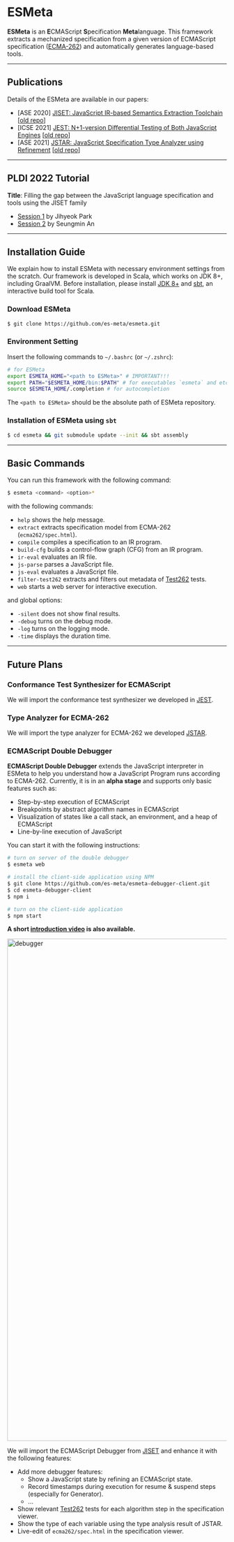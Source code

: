 # ESMeta
**ESMeta** is an **E**CMAScript **S**pecification **Meta**language. This framework extracts a mechanized specification from a given version of ECMAScript specification ([ECMA-262](https://tc39.es/ecma262/)) and automatically generates language-based tools.

--------------------------------------------------------------------------------

## Publications

Details of the ESMeta are available in our papers:
- [ASE 2020] [JISET: JavaScript IR-based Semantics Extraction
  Toolchain](https://doi.org/10.1145/3324884.3416632) [[old repo](https://github.com/kaist-plrg/jiset)]
- [ICSE 2021] [JEST: N+1-version Differential Testing of Both JavaScript
  Engines](https://doi.org/10.1109/ICSE43902.2021.00015) [[old repo](https://github.com/kaist-plrg/jest)]
- [ASE 2021] [JSTAR: JavaScript Specification Type Analyzer using Refinement](https://doi.org/10.1109/ASE51524.2021.9678781) [[old repo](https://github.com/kaist-plrg/jstar)]

--------------------------------------------------------------------------------

## PLDI 2022 Tutorial

**Title**: Filling the gap between the JavaScript language specification and tools using the JISET family

- [Session 1](https://drive.google.com/file/d/17f6r35mCL0X_opndo2amruoDS-O9YNGg/view?usp=sharing) by Jihyeok Park
- [Session 2](https://drive.google.com/file/d/10h3MCcKPgxJ9X54GVRb9wVJBQpC_Oj_2/view?usp=sharing) by Seungmin An

--------------------------------------------------------------------------------

## Installation Guide

We explain how to install ESMeta with necessary environment settings from the
scratch. Our framework is developed in Scala, which works on JDK 8+, including GraalVM. Before installation, please install [JDK 8+](https://www.oracle.com/java/technologies/downloads/) and [sbt](https://www.scala-sbt.org/), an interactive build tool for Scala.


### Download ESMeta
```bash
$ git clone https://github.com/es-meta/esmeta.git
```

### Environment Setting
Insert the following commands to `~/.bashrc` (or `~/.zshrc`):
```bash
# for ESMeta
export ESMETA_HOME="<path to ESMeta>" # IMPORTANT!!!
export PATH="$ESMETA_HOME/bin:$PATH" # for executables `esmeta` and etc.
source $ESMETA_HOME/.completion # for autocompletion
```
The `<path to ESMeta>` should be the absolute path of ESMeta repository.


### Installation of ESMeta using `sbt`

```bash
$ cd esmeta && git submodule update --init && sbt assembly
```

--------------------------------------------------------------------------------

## Basic Commands

You can run this framework with the following command:
```bash
$ esmeta <command> <option>*
```
with the following commands:
- `help` shows the help message.
- `extract` extracts specification model from ECMA-262 (`ecma262/spec.html`).
- `compile` compiles a specification to an IR program.
- `build-cfg` builds a control-flow graph (CFG) from an IR program.
- `ir-eval` evaluates an IR file.
- `js-parse` parses a JavaScript file.
- `js-eval` evaluates a JavaScript file.
- `filter-test262` extracts and filters out metadata of
  [Test262](https://github.com/tc39/test262) tests.
- `web` starts a web server for interactive execution.

and global options:
- `-silent` does not show final results.
- `-debug` turns on the debug mode.
- `-log` turns on the logging mode.
- `-time` displays the duration time.

--------------------------------------------------------------------------------

## Future Plans

### Conformance Test Synthesizer for ECMAScript
We will import the conformance test synthesizer we developed
in [JEST](https://github.com/kaist-plrg/jest).

### Type Analyzer for ECMA-262
We will import the type analyzer for ECMA-262 we developed
[JSTAR](https://github.com/kaist-plrg/jstar).

### ECMAScript Double Debugger

**ECMAScript Double Debugger** extends the JavaScript interpreter in ESMeta to
help you understand how a JavaScript Program runs according to ECMA-262.
Currently, it is in an **alpha stage** and supports only basic features such as:

- Step-by-step execution of ECMAScript
- Breakpoints by abstract algorithm names in ECMAScript
- Visualization of states like a call stack, an environment, and a heap of ECMAScript
- Line-by-line execution of JavaScript

You can start it with the following instructions:
```bash
# turn on server of the double debugger
$ esmeta web

# install the client-side application using NPM
$ git clone https://github.com/es-meta/esmeta-debugger-client.git
$ cd esmeta-debugger-client
$ npm i

# turn on the client-side application
$ npm start
```

**A short [introduction video](https://youtu.be/syfZ3v6JNg8) is also available.**

<img width="1150" alt="debugger" src="https://user-images.githubusercontent.com/7039121/151577359-7d6a90af-7940-4904-912e-dd9113b8ba2f.png">

We will import the ECMAScript Debugger from
[JISET](https://github.com/kaist-plrg/jiset) and enhance it with the following features:
- Add more debugger features:
  - Show a JavaScript state by refining an ECMAScript state.
  - Record timestamps during execution for resume & suspend steps (especially for Generator).
  - ...
- Show relevant [Test262](https://github.com/tc39/test262) tests for each
  algorithm step in the specification viewer.
- Show the type of each variable using the type analysis result of JSTAR.
- Live-edit of `ecma262/spec.html` in the specification viewer.
